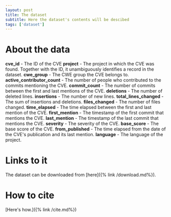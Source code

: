 ```yaml
---
layout: post
title: The dataset
subtitle: Here the dataset's contents will be descibed
tags: ['dataset']
---
```


# About the data
**cve_id** - The ID of the CVE
**project** - The project in which the CVE was found. Together with the ID, it unambiguously identifies a record in the dataset.
**cwe_group** - The CWE group the CVE belongs to.
**active_contributor_count** - The number of people who contributed to the commits mentioning the CVE.
**commit_count** - The number of commits between the first and last mentions of the CVE.
**deletions** - The number of deleted lines.
**insertions** - The number of new lines.
**total_lines_changed** - The sum of insertions and deletions.
**files_changed** - The number of files changed.
**time_elapsed** - The time elapsed between the first and last mention of the CVE.
**first_mention** - The timestamp of the first commit that mentions the CVE.
**last_mention** - The timestamp of the last commit that mentions the CVE.
**severity** - The severity of the CVE.
**base_score** - The base score of the CVE.
**from_published** - The time elapsed from the date of the CVE's publication and its last mention.
**language** - The language of the project.

# Links to it
The dataset can be downloaded from [here]({% link /download.md%}).

# How to cite
[Here's how.]({% link /cite.md%})